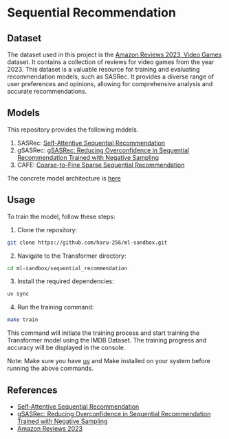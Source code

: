# Sequential Recommendation

## Dataset

The dataset used in this project is the [Amazon Reviews 2023, Video Games](https://amazon-reviews-2023.github.io/) dataset. It contains a collection of reviews for video games from the year 2023. This dataset is a valuable resource for training and evaluating recommendation models, such as SASRec. It provides a diverse range of user preferences and opinions, allowing for comprehensive analysis and accurate recommendations.

## Models

This repository provides the following mddels.

1. SASRec: [Self-Attentive Sequential Recommendation](https://arxiv.org/abs/1808.09781)
1. gSASRec: [gSASRec: Reducing Overconfidence in Sequential Recommendation Trained with Negative Sampling](https://arxiv.org/abs/2308.07192)
1. CAFE: [Coarse-to-Fine Sparse Sequential Recommendation](https://arxiv.org/abs/2204.01839)

The concrete model architecture is [here](https://github.com/haru-256/ml-sandbox/tree/main/sequential_recommendation/models)

## Usage

To train the model, follow these steps:

1. Clone the repository:

```sh
git clone https://github.com/haru-256/ml-sandbox.git
```

2. Navigate to the Transformer directory:

```sh
cd ml-sandbox/sequential_recommendation
```

3. Install the required dependencies:

```sh
uv sync
```

4. Run the training command:

```sh
make train
```

This command will initiate the training process and start training the Transformer model using the IMDB Dataset. The training progress and accuracy will be displayed in the console.

Note: Make sure you have [uv](https://github.com/astral-sh/uv) and Make installed on your system before running the above commands.

## References

- [Self-Attentive Sequential Recommendation](https://arxiv.org/abs/1808.09781)
- [gSASRec: Reducing Overconfidence in Sequential Recommendation Trained with Negative Sampling](https://arxiv.org/abs/2308.07192)
- [Amazon Reviews 2023](https://amazon-reviews-2023.github.io/)
